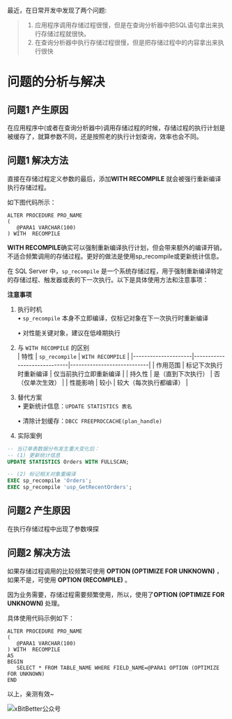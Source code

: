 最近，在日常开发中发现了两个问题:
> 1. 应用程序调用存储过程很慢，但是在查询分析器中把SQL语句拿出来执行存储过程就很快。
>2. 在查询分析器中执行存储过程很慢，但是把存储过程中的内容拿出来执行很快

# 问题的分析与解决
## 问题1 产生原因

在应用程序中(或者在查询分析器中)调用存储过程的时候，存储过程的执行计划是被缓存了，就算参数不同，还是按照老的执行计划查询，效率也会不同。

## 问题1 解决方法

直接在存储过程定义参数的最后，添加**WITH RECOMPILE** 就会被强行重新编译执行存储过程。

如下图代码所示：
```
ALTER PROCEDURE PRO_NAME
(
   @PARA1 VARCHAR(100)
) WITH  RECOMPILE
```

**WITH RECOMPILE**确实可以强制重新编译执行计划，但会带来额外的编译开销，不适合频繁调用的存储过程。更好的做法是使用sp_recompile或更新统计信息。



在 SQL Server 中，`sp_recompile` 是一个系统存储过程，用于强制重新编译特定的存储过程、触发器或表的下一次执行。以下是具体使用方法和注意事项：



**注意事项**

1. 执行时机  
   • `sp_recompile` 本身不立即编译，仅标记对象在下一次执行时重新编译

   • 对性能关键对象，建议在低峰期执行


2. 与 `WITH RECOMPILE` 的区别  
   | 特性                | `sp_recompile`               | `WITH RECOMPILE`            |
   |---------------------|-----------------------------|----------------------------|
   | 作用范围            | 标记下次执行时重新编译       | 仅当前执行立即重新编译      |
   | 持久性              | 是（直到下次执行）           | 否（仅单次生效）            |
   | 性能影响            | 较小                        | 较大（每次执行都编译）      |

3. 替代方案  
   • 更新统计信息：`UPDATE STATISTICS 表名`

   • 清除计划缓存：`DBCC FREEPROCCACHE(plan_handle)`

4. 实际案例
```sql
-- 当订单表数据分布发生重大变化后：
-- (1) 更新统计信息
UPDATE STATISTICS Orders WITH FULLSCAN;

-- (2) 标记相关对象重编译
EXEC sp_recompile 'Orders';
EXEC sp_recompile 'usp_GetRecentOrders';
```

## 问题2 产生原因

在执行存储过程中出现了参数嗅探

## 问题2 解决方法

如果存储过程调用的比较频繁可使用 **OPTION (OPTIMIZE FOR UNKNOWN)** ，如果不是，可使用 **OPTION (RECOMPILE)** 。

因为业务需要，存储过程需要频繁使用，所以，使用了**OPTION (OPTIMIZE FOR UNKNOWN)** 处理。

具体使用代码示例如下：
```
ALTER PROCEDURE PRO_NAME
(
   @PARA1 VARCHAR(100)
) WITH  RECOMPILE
AS
BEGIN
   SELECT * FROM TABLE_NAME WHERE FIELD_NAME=@PARA1 OPTION (OPTIMIZE FOR UNKNOWN)
END
```
以上，亲测有效~

![xBitBetter公众号](https://goohugo.github.io/xbitbetter.png "xBitBetter公众号")

<!-- ##{"timestamp":1749082215}## -->